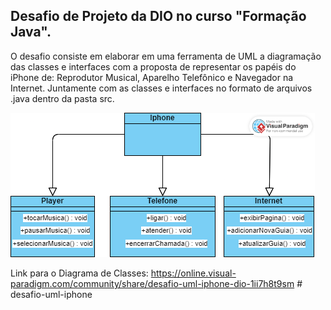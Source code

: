 ## Desafio de Projeto da DIO no curso "Formação Java".

O desafio consiste em elaborar em uma ferramenta de UML a diagramação das classes e interfaces com a proposta de representar os papéis do iPhone de: 
Reprodutor Musical, Aparelho Telefônico e Navegador na Internet. Juntamente com as classes e interfaces no formato de arquivos .java dentro da pasta src.

![image](https://github.com/naejshaw/desafio-uml-iphone/blob/33c31be86097dad1eaaf33c34217ba486e45d625/Desafio%20UML%20Iphone%20DIO.png)

Link para o Diagrama de Classes: https://online.visual-paradigm.com/community/share/desafio-uml-iphone-dio-1ii7h8t9sm
#   d e s a f i o - u m l - i p h o n e 
 
 
